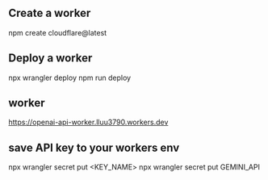 ## Create a worker
npm create cloudflare@latest

## Deploy a worker
npx wrangler deploy
npm run deploy

## worker
https://openai-api-worker.lluu3790.workers.dev

## save API key to your workers env
npx wrangler secret put <KEY_NAME>
npx wrangler secret put GEMINI_API